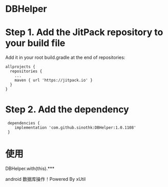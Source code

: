 # DBHelper

# Step 1. Add the JitPack repository to your build file
  Add it in your root build.gradle at the end of repositories:
    
    allprojects {
      repositories {
        ...
        maven { url 'https://jitpack.io' }
      }
    }
    
# Step 2. Add the dependency

     dependencies {
		implementation 'com.github.sinothk:DBHelper:1.0.1108'
     }

# 使用

  DBHelper.with(this).***


android 数据库操作！Powered By xUtil

